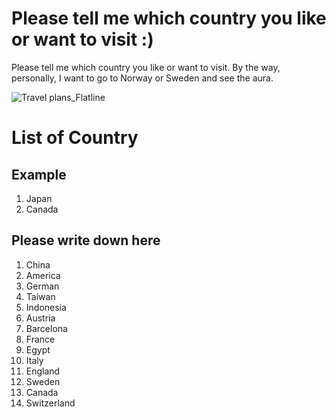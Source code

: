 # Please tell me which country you like or want to visit :)
Please tell me which country you like or want to visit. 
By the way, personally, I want to go to Norway or Sweden and see the aura.

![Travel plans_Flatline](https://github.com/NAIST-SE/AttractingContributors/assets/65530655/e76bfdf3-5ba5-4f58-b61b-fcc715754c7d)

# List of Country
## Example
1. Japan
2. Canada

## Please write down here
1. China
2. America
3. German
4. Taiwan
5. Indonesia
6. Austria
7. Barcelona
8. France
9. Egypt
10. Italy
11. England
12. Sweden
13. Canada
14. Switzerland
